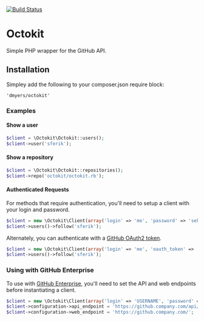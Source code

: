 [![Build Status](https://secure.travis-ci.org/dmyers/octokit.png?branch=master)](http://travis-ci.org/dmyers/octokit)

# Octokit

Simple PHP wrapper for the GitHub API.

## Installation

Simpley add the following to your composer.json require block:

	'dmyers/octokit'


### Examples

#### Show a user

```php
$client = \Octokit\Octokit::users();
$client->user('sferik');
```

#### Show a repository

```php
$client = \Octokit\Octokit::repositories();
$client->repo('octokit/octokit.rb');
```

#### Authenticated Requests
For methods that require authentication, you'll need to setup a client with
your login and password.

```php
$client = new \Octokit\Client(array('login' => 'me', 'password' => 'sekret'));
$client->users()->follow('sferik');
```

Alternately, you can authenticate with a [GitHub OAuth2 token][oauth].

[oauth]: http://developer.github.com/v3/oauth

```php
$client = new \Octokit\Client(array('login' => 'me', 'oauth_token' => 'oauth2token'));
$client->users()->follow('sferik');
```

### Using with GitHub Enterprise

To use with [GitHub Enterprise](https://enterprise.github.com/), you'll need to
set the API and web endpoints before instantiating a client.

```php
$client = new \Octokit\Client(array('login' => 'USERNAME', 'password' => 'PASSWORD'));
$client->configuration->api_endpoint = 'https://github.company.com/api/v3';
$client->configuration->web_endpoint = 'https://github.company.com/';
```
